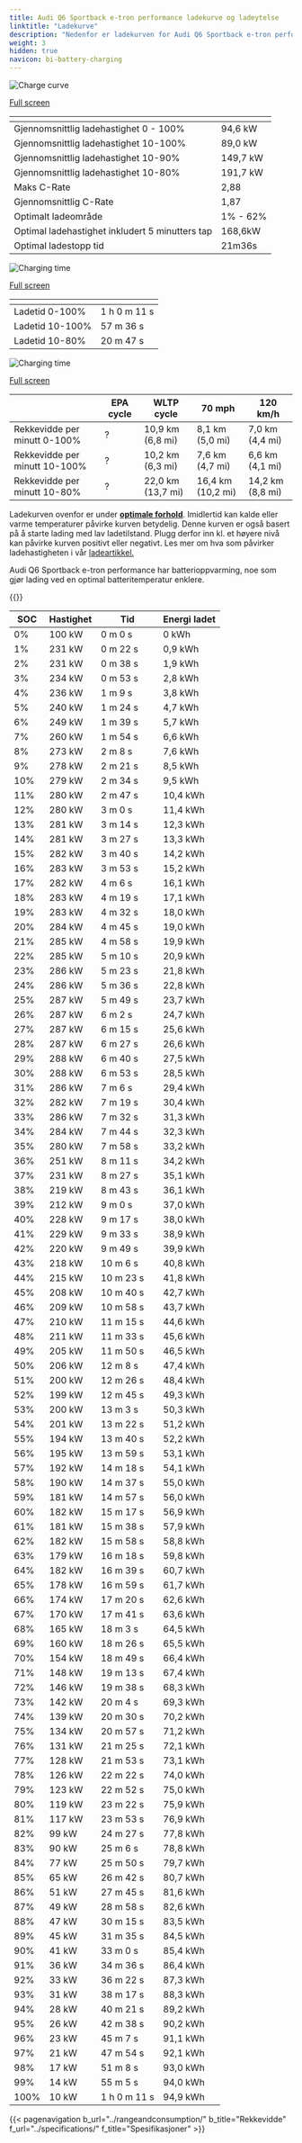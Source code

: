 ```yaml
---
title: Audi Q6 Sportback e-tron performance ladekurve og ladeytelse
linktitle: "Ladekurve"
description: "Nedenfor er ladekurven for Audi Q6 Sportback e-tron performance, som illustrerer ladehastigheten ved forskjellige batterinivåer. I tillegg gir grafer for rekkevidde og tid omfattende detaljer om ladeprestasjonen."
weight: 3
hidden: true
navicon: bi-battery-charging
---
```

<!-- markdownlint-disable MD033 -->
<!-- markdownlint-disable MD010 -->
<img src="/images/models/audi/q6_e-tron/q6_sportback_e-tron_performance/chargingcurve.svg" alt="Charge curve" class="img-fluid">

[Full screen](/images/models/audi/q6_e-tron/q6_sportback_e-tron_performance/chargingcurve.svg)


<div class="table-responsive">
<table class="table table-striped border">
	<thead>
		<tr>
			<th>
			</th>
			<th>
			</th>
		</tr>
	</thead>
	<tbody>
		<tr>
			<td>
				Gjennomsnittlig ladehastighet 0 - 100%
			</td>
			<td>
				94,6 kW
			</td>
		</tr>
		<tr>
			<td>
				Gjennomsnittlig ladehastighet 10-100%
			</td>
			<td>
				89,0 kW
			</td>
		</tr>
		<tr>
			<td>
				Gjennomsnittlig ladehastighet 10-90%
			</td>
			<td>
				149,7 kW
			</td>
		</tr>
		<tr>
			<td>
				Gjennomsnittlig ladehastighet 10-80%
			</td>
			<td>
				191,7 kW
			</td>
		</tr>
		<tr>
			<td>
				Maks C-Rate
			</td>
			<td>
				2,88
			</td>
		</tr>
		<tr>
			<td>
				Gjennomsnittlig C-Rate
			</td>
			<td>
				1,87
			</td>
		</tr>
		<tr>
			<td>
				Optimalt ladeområde
			</td>
			<td>
				1% - 62%
			</td>
		</tr>
		<tr>
			<td>
				Optimal ladehastighet inkludert 5 minutters tap
			</td>
			<td>
				168,6kW
			</td>
		</tr>
		<tr>
			<td>
				Optimal ladestopp tid
			</td>
			<td>
				21m36s
			</td>
		</tr>
	</tbody>
</table>
</div>
<img src="/images/models/audi/q6_e-tron/q6_sportback_e-tron_performance/chargingtime.svg" alt="Charging time" class="img-fluid">

[Full screen](/images/models/audi/q6_e-tron/q6_sportback_e-tron_performance/chargingtime.svg)
<div class="table-responsive">
<table class="table table-striped border">
	<thead>
		<tr>
			<th>
			</th>
			<th>
			</th>
		</tr>
	</thead>
	<tbody>
		<tr>
			<td>
				Ladetid 0-100%
			</td>
			<td>
				1 h 0 m 11 s
			</td>
		</tr>
		<tr>
			<td>
				Ladetid 10-100%
			</td>
			<td>
				 57 m 36 s
			</td>
		</tr>
		<tr>
			<td>
				Ladetid 10-80%
			</td>
			<td>
				 20 m 47 s
			</td>
		</tr>
	</tbody>
</table>
</div>
<img src="/images/models/audi/q6_e-tron/q6_sportback_e-tron_performance/chargerangespeed.svg" alt="Charging time" class="img-fluid">

[Full screen](/images/models/audi/q6_e-tron/q6_sportback_e-tron_performance/chargerangespeed.svg)
<div class="table-responsive">
<table class="table table-striped border">
	<thead>
		<tr>
			<th>
			</th>
			<th>
				EPA cycle
			</th>
			<th>
				WLTP cycle
			</th>
			<th>
				70 mph
			</th>
			<th>
				120 km/h
			</th>
		</tr>
	</thead>
	<tbody>
		<tr>
			<td>
				Rekkevidde per minutt 0-100%
			</td>
			<td>
				?
			</td>
			<td>
				10,9 km (6,8 mi)
			</td>
			<td>
				8,1 km (5,0 mi)
			</td>
			<td>
				7,0 km (4,4 mi)
			</td>
		</tr>
		<tr>
			<td>
				Rekkevidde per minutt 10-100%
			</td>
			<td>
				?
			</td>
			<td>
				10,2 km (6,3 mi)
			</td>
			<td>
				7,6 km (4,7 mi)
			</td>
			<td>
				6,6 km (4,1 mi)
			</td>
		</tr>
		<tr>
			<td>
				Rekkevidde per minutt 10-80%
			</td>
			<td>
				?
			</td>
			<td>
				22,0 km (13,7 mi)
			</td>
			<td>
				16,4 km (10,2 mi)
			</td>
			<td>
				14,2 km (8,8 mi)
			</td>
		</tr>
	</tbody>
</table>
</div>


Ladekurven ovenfor er under **[optimale forhold](../../../../../technology/battery/charging/#temperatur)**. Imidlertid kan kalde eller varme temperaturer påvirke kurven betydelig. Denne kurven er også basert på å starte lading med lav ladetilstand. Plugg derfor inn kl. et høyere nivå kan påvirke kurven positivt eller negativt. Les mer om hva som påvirker ladehastigheten i vår [ladeartikkel.](../../../../../technology/battery/charging/)


Audi Q6 Sportback e-tron performance har batterioppvarming, noe som gjør lading ved en optimal batteritemperatur enklere.


{{<evkxdisplayaddarticle />}}
<div class="table-responsive">
<table class="table table-striped border">
	<thead>
		<tr>
			<th>
				SOC
			</th>
			<th>
				Hastighet
			</th>
			<th>
				Tid
			</th>
			<th>
				Energi ladet
			</th>
		</tr>
	</thead>
	<tbody>
		<tr>
			<td>
				0%
			</td>
			<td>
				100 kW
			</td>
			<td>
				 0 m 0 s
			</td>
			<td>
				0 kWh
			</td>
		</tr>
		<tr>
			<td>
				1%
			</td>
			<td>
				231 kW
			</td>
			<td>
				 0 m 22 s
			</td>
			<td>
				0,9 kWh
			</td>
		</tr>
		<tr>
			<td>
				2%
			</td>
			<td>
				231 kW
			</td>
			<td>
				 0 m 38 s
			</td>
			<td>
				1,9 kWh
			</td>
		</tr>
		<tr>
			<td>
				3%
			</td>
			<td>
				234 kW
			</td>
			<td>
				 0 m 53 s
			</td>
			<td>
				2,8 kWh
			</td>
		</tr>
		<tr>
			<td>
				4%
			</td>
			<td>
				236 kW
			</td>
			<td>
				 1 m 9 s
			</td>
			<td>
				3,8 kWh
			</td>
		</tr>
		<tr>
			<td>
				5%
			</td>
			<td>
				240 kW
			</td>
			<td>
				 1 m 24 s
			</td>
			<td>
				4,7 kWh
			</td>
		</tr>
		<tr>
			<td>
				6%
			</td>
			<td>
				249 kW
			</td>
			<td>
				 1 m 39 s
			</td>
			<td>
				5,7 kWh
			</td>
		</tr>
		<tr>
			<td>
				7%
			</td>
			<td>
				260 kW
			</td>
			<td>
				 1 m 54 s
			</td>
			<td>
				6,6 kWh
			</td>
		</tr>
		<tr>
			<td>
				8%
			</td>
			<td>
				273 kW
			</td>
			<td>
				 2 m 8 s
			</td>
			<td>
				7,6 kWh
			</td>
		</tr>
		<tr>
			<td>
				9%
			</td>
			<td>
				278 kW
			</td>
			<td>
				 2 m 21 s
			</td>
			<td>
				8,5 kWh
			</td>
		</tr>
		<tr>
			<td>
				10%
			</td>
			<td>
				279 kW
			</td>
			<td>
				 2 m 34 s
			</td>
			<td>
				9,5 kWh
			</td>
		</tr>
		<tr>
			<td>
				11%
			</td>
			<td>
				280 kW
			</td>
			<td>
				 2 m 47 s
			</td>
			<td>
				10,4 kWh
			</td>
		</tr>
		<tr>
			<td>
				12%
			</td>
			<td>
				280 kW
			</td>
			<td>
				 3 m 0 s
			</td>
			<td>
				11,4 kWh
			</td>
		</tr>
		<tr>
			<td>
				13%
			</td>
			<td>
				281 kW
			</td>
			<td>
				 3 m 14 s
			</td>
			<td>
				12,3 kWh
			</td>
		</tr>
		<tr>
			<td>
				14%
			</td>
			<td>
				281 kW
			</td>
			<td>
				 3 m 27 s
			</td>
			<td>
				13,3 kWh
			</td>
		</tr>
		<tr>
			<td>
				15%
			</td>
			<td>
				282 kW
			</td>
			<td>
				 3 m 40 s
			</td>
			<td>
				14,2 kWh
			</td>
		</tr>
		<tr>
			<td>
				16%
			</td>
			<td>
				283 kW
			</td>
			<td>
				 3 m 53 s
			</td>
			<td>
				15,2 kWh
			</td>
		</tr>
		<tr>
			<td>
				17%
			</td>
			<td>
				282 kW
			</td>
			<td>
				 4 m 6 s
			</td>
			<td>
				16,1 kWh
			</td>
		</tr>
		<tr>
			<td>
				18%
			</td>
			<td>
				283 kW
			</td>
			<td>
				 4 m 19 s
			</td>
			<td>
				17,1 kWh
			</td>
		</tr>
		<tr>
			<td>
				19%
			</td>
			<td>
				283 kW
			</td>
			<td>
				 4 m 32 s
			</td>
			<td>
				18,0 kWh
			</td>
		</tr>
		<tr>
			<td>
				20%
			</td>
			<td>
				284 kW
			</td>
			<td>
				 4 m 45 s
			</td>
			<td>
				19,0 kWh
			</td>
		</tr>
		<tr>
			<td>
				21%
			</td>
			<td>
				285 kW
			</td>
			<td>
				 4 m 58 s
			</td>
			<td>
				19,9 kWh
			</td>
		</tr>
		<tr>
			<td>
				22%
			</td>
			<td>
				285 kW
			</td>
			<td>
				 5 m 10 s
			</td>
			<td>
				20,9 kWh
			</td>
		</tr>
		<tr>
			<td>
				23%
			</td>
			<td>
				286 kW
			</td>
			<td>
				 5 m 23 s
			</td>
			<td>
				21,8 kWh
			</td>
		</tr>
		<tr>
			<td>
				24%
			</td>
			<td>
				286 kW
			</td>
			<td>
				 5 m 36 s
			</td>
			<td>
				22,8 kWh
			</td>
		</tr>
		<tr>
			<td>
				25%
			</td>
			<td>
				287 kW
			</td>
			<td>
				 5 m 49 s
			</td>
			<td>
				23,7 kWh
			</td>
		</tr>
		<tr>
			<td>
				26%
			</td>
			<td>
				287 kW
			</td>
			<td>
				 6 m 2 s
			</td>
			<td>
				24,7 kWh
			</td>
		</tr>
		<tr>
			<td>
				27%
			</td>
			<td>
				287 kW
			</td>
			<td>
				 6 m 15 s
			</td>
			<td>
				25,6 kWh
			</td>
		</tr>
		<tr>
			<td>
				28%
			</td>
			<td>
				287 kW
			</td>
			<td>
				 6 m 27 s
			</td>
			<td>
				26,6 kWh
			</td>
		</tr>
		<tr>
			<td>
				29%
			</td>
			<td>
				288 kW
			</td>
			<td>
				 6 m 40 s
			</td>
			<td>
				27,5 kWh
			</td>
		</tr>
		<tr>
			<td>
				30%
			</td>
			<td>
				288 kW
			</td>
			<td>
				 6 m 53 s
			</td>
			<td>
				28,5 kWh
			</td>
		</tr>
		<tr>
			<td>
				31%
			</td>
			<td>
				286 kW
			</td>
			<td>
				 7 m 6 s
			</td>
			<td>
				29,4 kWh
			</td>
		</tr>
		<tr>
			<td>
				32%
			</td>
			<td>
				282 kW
			</td>
			<td>
				 7 m 19 s
			</td>
			<td>
				30,4 kWh
			</td>
		</tr>
		<tr>
			<td>
				33%
			</td>
			<td>
				286 kW
			</td>
			<td>
				 7 m 32 s
			</td>
			<td>
				31,3 kWh
			</td>
		</tr>
		<tr>
			<td>
				34%
			</td>
			<td>
				284 kW
			</td>
			<td>
				 7 m 44 s
			</td>
			<td>
				32,3 kWh
			</td>
		</tr>
		<tr>
			<td>
				35%
			</td>
			<td>
				280 kW
			</td>
			<td>
				 7 m 58 s
			</td>
			<td>
				33,2 kWh
			</td>
		</tr>
		<tr>
			<td>
				36%
			</td>
			<td>
				251 kW
			</td>
			<td>
				 8 m 11 s
			</td>
			<td>
				34,2 kWh
			</td>
		</tr>
		<tr>
			<td>
				37%
			</td>
			<td>
				231 kW
			</td>
			<td>
				 8 m 27 s
			</td>
			<td>
				35,1 kWh
			</td>
		</tr>
		<tr>
			<td>
				38%
			</td>
			<td>
				219 kW
			</td>
			<td>
				 8 m 43 s
			</td>
			<td>
				36,1 kWh
			</td>
		</tr>
		<tr>
			<td>
				39%
			</td>
			<td>
				212 kW
			</td>
			<td>
				 9 m 0 s
			</td>
			<td>
				37,0 kWh
			</td>
		</tr>
		<tr>
			<td>
				40%
			</td>
			<td>
				228 kW
			</td>
			<td>
				 9 m 17 s
			</td>
			<td>
				38,0 kWh
			</td>
		</tr>
		<tr>
			<td>
				41%
			</td>
			<td>
				229 kW
			</td>
			<td>
				 9 m 33 s
			</td>
			<td>
				38,9 kWh
			</td>
		</tr>
		<tr>
			<td>
				42%
			</td>
			<td>
				220 kW
			</td>
			<td>
				 9 m 49 s
			</td>
			<td>
				39,9 kWh
			</td>
		</tr>
		<tr>
			<td>
				43%
			</td>
			<td>
				218 kW
			</td>
			<td>
				 10 m 6 s
			</td>
			<td>
				40,8 kWh
			</td>
		</tr>
		<tr>
			<td>
				44%
			</td>
			<td>
				215 kW
			</td>
			<td>
				 10 m 23 s
			</td>
			<td>
				41,8 kWh
			</td>
		</tr>
		<tr>
			<td>
				45%
			</td>
			<td>
				208 kW
			</td>
			<td>
				 10 m 40 s
			</td>
			<td>
				42,7 kWh
			</td>
		</tr>
		<tr>
			<td>
				46%
			</td>
			<td>
				209 kW
			</td>
			<td>
				 10 m 58 s
			</td>
			<td>
				43,7 kWh
			</td>
		</tr>
		<tr>
			<td>
				47%
			</td>
			<td>
				210 kW
			</td>
			<td>
				 11 m 15 s
			</td>
			<td>
				44,6 kWh
			</td>
		</tr>
		<tr>
			<td>
				48%
			</td>
			<td>
				211 kW
			</td>
			<td>
				 11 m 33 s
			</td>
			<td>
				45,6 kWh
			</td>
		</tr>
		<tr>
			<td>
				49%
			</td>
			<td>
				205 kW
			</td>
			<td>
				 11 m 50 s
			</td>
			<td>
				46,5 kWh
			</td>
		</tr>
		<tr>
			<td>
				50%
			</td>
			<td>
				206 kW
			</td>
			<td>
				 12 m 8 s
			</td>
			<td>
				47,4 kWh
			</td>
		</tr>
		<tr>
			<td>
				51%
			</td>
			<td>
				200 kW
			</td>
			<td>
				 12 m 26 s
			</td>
			<td>
				48,4 kWh
			</td>
		</tr>
		<tr>
			<td>
				52%
			</td>
			<td>
				199 kW
			</td>
			<td>
				 12 m 45 s
			</td>
			<td>
				49,3 kWh
			</td>
		</tr>
		<tr>
			<td>
				53%
			</td>
			<td>
				200 kW
			</td>
			<td>
				 13 m 3 s
			</td>
			<td>
				50,3 kWh
			</td>
		</tr>
		<tr>
			<td>
				54%
			</td>
			<td>
				201 kW
			</td>
			<td>
				 13 m 22 s
			</td>
			<td>
				51,2 kWh
			</td>
		</tr>
		<tr>
			<td>
				55%
			</td>
			<td>
				194 kW
			</td>
			<td>
				 13 m 40 s
			</td>
			<td>
				52,2 kWh
			</td>
		</tr>
		<tr>
			<td>
				56%
			</td>
			<td>
				195 kW
			</td>
			<td>
				 13 m 59 s
			</td>
			<td>
				53,1 kWh
			</td>
		</tr>
		<tr>
			<td>
				57%
			</td>
			<td>
				192 kW
			</td>
			<td>
				 14 m 18 s
			</td>
			<td>
				54,1 kWh
			</td>
		</tr>
		<tr>
			<td>
				58%
			</td>
			<td>
				190 kW
			</td>
			<td>
				 14 m 37 s
			</td>
			<td>
				55,0 kWh
			</td>
		</tr>
		<tr>
			<td>
				59%
			</td>
			<td>
				181 kW
			</td>
			<td>
				 14 m 57 s
			</td>
			<td>
				56,0 kWh
			</td>
		</tr>
		<tr>
			<td>
				60%
			</td>
			<td>
				182 kW
			</td>
			<td>
				 15 m 17 s
			</td>
			<td>
				56,9 kWh
			</td>
		</tr>
		<tr>
			<td>
				61%
			</td>
			<td>
				181 kW
			</td>
			<td>
				 15 m 38 s
			</td>
			<td>
				57,9 kWh
			</td>
		</tr>
		<tr>
			<td>
				62%
			</td>
			<td>
				182 kW
			</td>
			<td>
				 15 m 58 s
			</td>
			<td>
				58,8 kWh
			</td>
		</tr>
		<tr>
			<td>
				63%
			</td>
			<td>
				179 kW
			</td>
			<td>
				 16 m 18 s
			</td>
			<td>
				59,8 kWh
			</td>
		</tr>
		<tr>
			<td>
				64%
			</td>
			<td>
				182 kW
			</td>
			<td>
				 16 m 39 s
			</td>
			<td>
				60,7 kWh
			</td>
		</tr>
		<tr>
			<td>
				65%
			</td>
			<td>
				178 kW
			</td>
			<td>
				 16 m 59 s
			</td>
			<td>
				61,7 kWh
			</td>
		</tr>
		<tr>
			<td>
				66%
			</td>
			<td>
				174 kW
			</td>
			<td>
				 17 m 20 s
			</td>
			<td>
				62,6 kWh
			</td>
		</tr>
		<tr>
			<td>
				67%
			</td>
			<td>
				170 kW
			</td>
			<td>
				 17 m 41 s
			</td>
			<td>
				63,6 kWh
			</td>
		</tr>
		<tr>
			<td>
				68%
			</td>
			<td>
				165 kW
			</td>
			<td>
				 18 m 3 s
			</td>
			<td>
				64,5 kWh
			</td>
		</tr>
		<tr>
			<td>
				69%
			</td>
			<td>
				160 kW
			</td>
			<td>
				 18 m 26 s
			</td>
			<td>
				65,5 kWh
			</td>
		</tr>
		<tr>
			<td>
				70%
			</td>
			<td>
				154 kW
			</td>
			<td>
				 18 m 49 s
			</td>
			<td>
				66,4 kWh
			</td>
		</tr>
		<tr>
			<td>
				71%
			</td>
			<td>
				148 kW
			</td>
			<td>
				 19 m 13 s
			</td>
			<td>
				67,4 kWh
			</td>
		</tr>
		<tr>
			<td>
				72%
			</td>
			<td>
				146 kW
			</td>
			<td>
				 19 m 38 s
			</td>
			<td>
				68,3 kWh
			</td>
		</tr>
		<tr>
			<td>
				73%
			</td>
			<td>
				142 kW
			</td>
			<td>
				 20 m 4 s
			</td>
			<td>
				69,3 kWh
			</td>
		</tr>
		<tr>
			<td>
				74%
			</td>
			<td>
				139 kW
			</td>
			<td>
				 20 m 30 s
			</td>
			<td>
				70,2 kWh
			</td>
		</tr>
		<tr>
			<td>
				75%
			</td>
			<td>
				134 kW
			</td>
			<td>
				 20 m 57 s
			</td>
			<td>
				71,2 kWh
			</td>
		</tr>
		<tr>
			<td>
				76%
			</td>
			<td>
				131 kW
			</td>
			<td>
				 21 m 25 s
			</td>
			<td>
				72,1 kWh
			</td>
		</tr>
		<tr>
			<td>
				77%
			</td>
			<td>
				128 kW
			</td>
			<td>
				 21 m 53 s
			</td>
			<td>
				73,1 kWh
			</td>
		</tr>
		<tr>
			<td>
				78%
			</td>
			<td>
				126 kW
			</td>
			<td>
				 22 m 22 s
			</td>
			<td>
				74,0 kWh
			</td>
		</tr>
		<tr>
			<td>
				79%
			</td>
			<td>
				123 kW
			</td>
			<td>
				 22 m 52 s
			</td>
			<td>
				75,0 kWh
			</td>
		</tr>
		<tr>
			<td>
				80%
			</td>
			<td>
				119 kW
			</td>
			<td>
				 23 m 22 s
			</td>
			<td>
				75,9 kWh
			</td>
		</tr>
		<tr>
			<td>
				81%
			</td>
			<td>
				117 kW
			</td>
			<td>
				 23 m 53 s
			</td>
			<td>
				76,9 kWh
			</td>
		</tr>
		<tr>
			<td>
				82%
			</td>
			<td>
				99 kW
			</td>
			<td>
				 24 m 27 s
			</td>
			<td>
				77,8 kWh
			</td>
		</tr>
		<tr>
			<td>
				83%
			</td>
			<td>
				90 kW
			</td>
			<td>
				 25 m 6 s
			</td>
			<td>
				78,8 kWh
			</td>
		</tr>
		<tr>
			<td>
				84%
			</td>
			<td>
				77 kW
			</td>
			<td>
				 25 m 50 s
			</td>
			<td>
				79,7 kWh
			</td>
		</tr>
		<tr>
			<td>
				85%
			</td>
			<td>
				65 kW
			</td>
			<td>
				 26 m 42 s
			</td>
			<td>
				80,7 kWh
			</td>
		</tr>
		<tr>
			<td>
				86%
			</td>
			<td>
				51 kW
			</td>
			<td>
				 27 m 45 s
			</td>
			<td>
				81,6 kWh
			</td>
		</tr>
		<tr>
			<td>
				87%
			</td>
			<td>
				49 kW
			</td>
			<td>
				 28 m 58 s
			</td>
			<td>
				82,6 kWh
			</td>
		</tr>
		<tr>
			<td>
				88%
			</td>
			<td>
				47 kW
			</td>
			<td>
				 30 m 15 s
			</td>
			<td>
				83,5 kWh
			</td>
		</tr>
		<tr>
			<td>
				89%
			</td>
			<td>
				45 kW
			</td>
			<td>
				 31 m 35 s
			</td>
			<td>
				84,5 kWh
			</td>
		</tr>
		<tr>
			<td>
				90%
			</td>
			<td>
				41 kW
			</td>
			<td>
				 33 m 0 s
			</td>
			<td>
				85,4 kWh
			</td>
		</tr>
		<tr>
			<td>
				91%
			</td>
			<td>
				36 kW
			</td>
			<td>
				 34 m 36 s
			</td>
			<td>
				86,4 kWh
			</td>
		</tr>
		<tr>
			<td>
				92%
			</td>
			<td>
				33 kW
			</td>
			<td>
				 36 m 22 s
			</td>
			<td>
				87,3 kWh
			</td>
		</tr>
		<tr>
			<td>
				93%
			</td>
			<td>
				31 kW
			</td>
			<td>
				 38 m 17 s
			</td>
			<td>
				88,3 kWh
			</td>
		</tr>
		<tr>
			<td>
				94%
			</td>
			<td>
				28 kW
			</td>
			<td>
				 40 m 21 s
			</td>
			<td>
				89,2 kWh
			</td>
		</tr>
		<tr>
			<td>
				95%
			</td>
			<td>
				26 kW
			</td>
			<td>
				 42 m 38 s
			</td>
			<td>
				90,2 kWh
			</td>
		</tr>
		<tr>
			<td>
				96%
			</td>
			<td>
				23 kW
			</td>
			<td>
				 45 m 7 s
			</td>
			<td>
				91,1 kWh
			</td>
		</tr>
		<tr>
			<td>
				97%
			</td>
			<td>
				21 kW
			</td>
			<td>
				 47 m 54 s
			</td>
			<td>
				92,1 kWh
			</td>
		</tr>
		<tr>
			<td>
				98%
			</td>
			<td>
				17 kW
			</td>
			<td>
				 51 m 8 s
			</td>
			<td>
				93,0 kWh
			</td>
		</tr>
		<tr>
			<td>
				99%
			</td>
			<td>
				14 kW
			</td>
			<td>
				 55 m 5 s
			</td>
			<td>
				94,0 kWh
			</td>
		</tr>
		<tr>
			<td>
				100%
			</td>
			<td>
				10 kW
			</td>
			<td>
				1 h 0 m 11 s
			</td>
			<td>
				94,9 kWh
			</td>
		</tr>
	</tbody>
</table>
</div>


{{< pagenavigation b_url="../rangeandconsumption/" b_title="Rekkevidde" f_url="../specifications/" f_title="Spesifikasjoner" >}}
